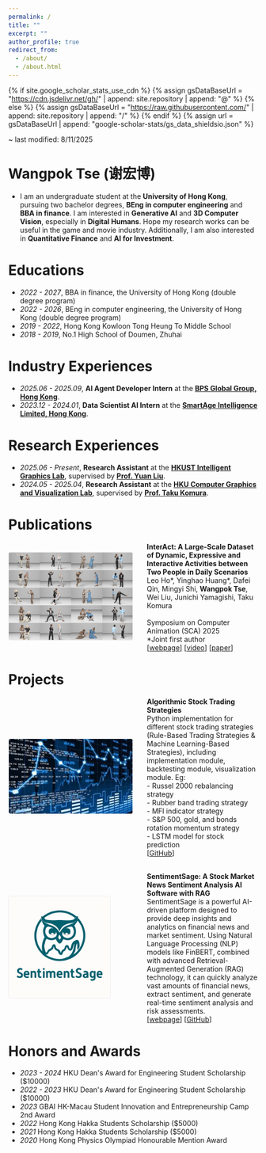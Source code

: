 ```yaml
---
permalink: /
title: ""
excerpt: ""
author_profile: true
redirect_from: 
  - /about/
  - /about.html
---
```


{% if site.google_scholar_stats_use_cdn %}
{% assign gsDataBaseUrl = "https://cdn.jsdelivr.net/gh/" | append: site.repository | append: "@" %}
{% else %}
{% assign gsDataBaseUrl = "https://raw.githubusercontent.com/" | append: site.repository | append: "/" %}
{% endif %}
{% assign url = gsDataBaseUrl | append: "google-scholar-stats/gs_data_shieldsio.json" %}

<span class='anchor' id='about-me'></span>

~ last modified: 8/11/2025

# Wangpok Tse (谢宏博)
- I am an undergraduate student at the **University of Hong Kong**, pursuing two bachelor degrees, **BEng in computer engineering** and **BBA in finance**. I am interested in **Generative AI** and **3D Computer Vision**, especially in **Digital Humans**. Hope my research works can be useful in the game and movie industry. Additionally, I am also interested in **Quantitative Finance** and **AI for Investment**.


# Educations
- *2022 - 2027*, BBA in finance, the University of Hong Kong (double degree program)
- *2022 - 2026*, BEng in computer engineering, the University of Hong Kong (double degree program)
- *2019 - 2022*, Hong Kong Kowloon Tong Heung To Middle School
- *2018 - 2019*, No.1 High School of Doumen, Zhuhai

# Industry Experiences
- *2025.06 - 2025.09*, **AI Agent Developer Intern** at the [**BPS Global Group, Hong Kong**](https://bps-group.net/en/).
- *2023.12 - 2024.01*, **Data Scientist AI Intern** at the [**SmartAge Intelligence Limited, Hong Kong**](https://smart-age.net/eng/).

# Research Experiences
- *2025.06 - Present*, **Research Assistant** at the [**HKUST Intelligent Graphics Lab**](https://github.com/IGL-HKUST), supervised by [**Prof. Yuan Liu**](https://liuyuan-pal.github.io/).
- *2024.05 - 2025.04*, **Research Assistant** at the [**HKU Computer Graphics and Visualization Lab**](https://hku-cg.github.io/), supervised by [**Prof. Taku Komura**](https://i.cs.hku.hk/~taku/).


# Publications

<div style="display: flex; align-items: center; margin-bottom: 30px;">
  <div style="flex: 0.5; margin-right: 30px; min-width: 250px;">
    <img src="/images/interact.jpg" alt="InterAct Dataset" style="width: 100%; border: 1px solid #eee; border-radius: 4px;">
  </div>
  <div style="flex: 2;">
    <strong>InterAct: A Large-Scale Dataset of Dynamic, Expressive and Interactive Activities between Two People in Daily Scenarios</strong><br>
    Leo Ho*, Yinghao Huang*, Dafei Qin, Mingyi Shi, <strong>Wangpok Tse</strong>, Wei Liu, Junichi Yamagishi, Taku Komura<br>
    <br>
    Symposium on Computer Animation (SCA) 2025<br>
    *Joint first author<br>
    [<a href="https://hku-cg.github.io/interact/">webpage</a>] [<a href="https://www.youtube.com/watch?v=CYY6ghLdXJY">video</a>] [<a href="https://dl.acm.org/doi/10.1145/3747871">paper</a>]
  </div>
</div>


# Projects

<div style="display: flex; align-items: center; margin-bottom: 30px;">
  <div style="flex: 0.5; margin-right: 30px; min-width: 250px;">
    <img src="/images/stock.jpeg" alt="Qfin" style="width: 100%; border: 1px solid #eee; border-radius: 4px;">
  </div>
  <div style="flex: 2;">
    <strong>Algorithmic Stock Trading Strategies</strong><br>
    Python implementation for different stock trading strategies (Rule-Based Trading Strategies & Machine Learning-Based Strategies), including implementation module, backtesting module, visualization module. Eg:<br>
    - Russel 2000 rebalancing strategy <br>
    - Rubber band trading strategy <br>
    - MFI indicator strategy <br>
    - S&P 500, gold, and bonds rotation momentum strategy <br>
    - LSTM model for stock prediction <br>
    [<a href="https://github.com/JerryTseee/Quantitative_Finance_Trading_Strategies.git">GitHub</a>]
  </div>
</div>

<div style="display: flex; align-items: center; margin-bottom: 30px;">
  <div style="flex: 0.5; margin-right: 30px; min-width: 250px;">
    <img src="/images/logo.png" alt="Qfin" style="width: 82%; height: auto; border: 1px solid #eee; border-radius: 4px;">
  </div>
  <div style="flex: 2;">
    <strong>SentimentSage: A Stock Market News Sentiment Analysis AI Software with RAG</strong><br>
    SentimentSage is a powerful AI-driven platform designed to provide deep insights and analytics on financial news and market sentiment. Using Natural Language Processing (NLP) models like FinBERT, combined with advanced Retrieval-Augmented Generation (RAG) technology, it can quickly analyze vast amounts of financial news, extract sentiment, and generate real-time sentiment analysis and risk assessments. <br>
    [<a href="https://sentimentsage-marketnewssentimentanalysiswithrag-nrgktn4pk5dvw.streamlit.app/">webpage</a>] [<a href="https://github.com/JerryTseee/SentimentSage-market_news_sentiment_analysis_with_RAG.git">GitHub</a>]
  </div>
</div>

# Honors and Awards
- *2023 - 2024* HKU Dean's Award for Engineering Student Scholarship ($10000)
- *2022 - 2023* HKU Dean's Award for Engineering Student Scholarship ($10000)
- *2023* GBAI HK-Macau Student Innovation and Entrepreneurship Camp 2nd Award
- *2022* Hong Kong Hakka Students Scholarship ($5000)
- *2021* Hong Kong Hakka Students Scholarship ($5000)
- *2020* Hong Kong Physics Olympiad Honourable Mention Award
